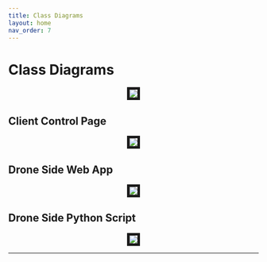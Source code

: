 ```yaml
---
title: Class Diagrams
layout: home
nav_order: 7
---
```

# Class Diagrams

<p align="center">
<img src="https://github.com/LeeZeHao/Kiki_Delivery_Docs/assets/46279960/088ecf8a-bb11-4c86-8cc4-735d3d18712b" border="5"/>  
</p>

## Client Control Page
<p align="center">
<img src="https://github.com/LeeZeHao/Kiki_Delivery_Docs/assets/46279960/18020458-8ce4-4c72-834a-33eb0090f1a5" border="5"/>  
</p>

## Drone Side Web App
<p align="center">
<img src="https://github.com/LeeZeHao/Kiki_Delivery_Docs/assets/46279960/2c517b2d-87d1-4942-ba76-596bb162cc6e" border="5"/>  
</p>

## Drone Side Python Script
<p align="center">
<img src="https://github.com/LeeZeHao/Kiki_Delivery_Docs/assets/46279960/d386d32d-9bd4-42e7-aab6-6cf45412ceda)" border="5"/>  
</p>

----

[Just the Docs]: https://just-the-docs.github.io/just-the-docs/
[GitHub Pages]: https://docs.github.com/en/pages
[README]: https://github.com/just-the-docs/just-the-docs-template/blob/main/README.md
[Jekyll]: https://jekyllrb.com
[GitHub Pages / Actions workflow]: https://github.blog/changelog/2022-07-27-github-pages-custom-github-actions-workflows-beta/
[use this template]: https://github.com/just-the-docs/just-the-docs-template/generate

